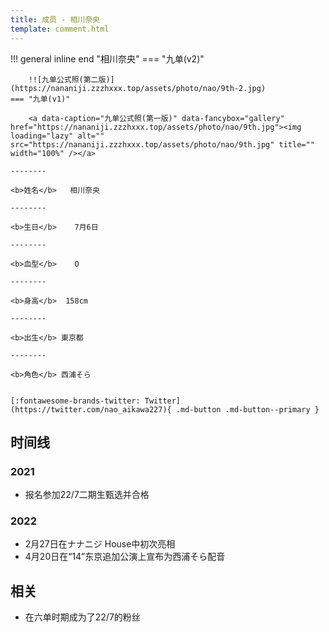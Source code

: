 ```yaml
---
title: 成员 - 相川奈央
template: comment.html
---
```


!!! general inline end "相川奈央"
    === "九单(v2)"

        !![九单公式照(第二版)](https://nananiji.zzzhxxx.top/assets/photo/nao/9th-2.jpg)
    === "九单(v1)"

        <a data-caption="九单公式照(第一版)" data-fancybox="gallery" href="https://nananiji.zzzhxxx.top/assets/photo/nao/9th.jpg"><img loading="lazy" alt="" src="https://nananiji.zzzhxxx.top/assets/photo/nao/9th.jpg" title="" width="100%" /></a>

    --------

    <b>姓名</b>   相川奈央

    --------

    <b>生日</b>    7月6日

    --------

    <b>血型</b>    O

    --------

    <b>身高</b>  158cm

    --------

    <b>出生</b> 東京都

    --------

    <b>角色</b> 西浦そら
  

    [:fontawesome-brands-twitter: Twitter](https://twitter.com/nao_aikawa227){ .md-button .md-button--primary }

## 时间线
### 2021 

- 报名参加22/7二期生甄选并合格

### 2022

- 2月27日在ナナニジ House中初次亮相
- 4月20日在“14”东京追加公演上宣布为西浦そら配音

## 相关

- 在六单时期成为了22/7的粉丝